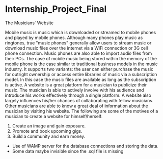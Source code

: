 # Internship_Project_Final
The Musicians' Website

Mobile music is music which is downloaded or streamed to mobile phones and played by mobile phones. Although many phones play music as ringtones, true "music phones" generally allow users to stream music or download music files over the internet via a WiFi connection or 3G cell phone connection. Music phones are also able to import audio files from their PCs. The case of mobile music being stored within the memory of the mobile phone is the case similar to traditional business models in the music industry. It supports two variants: the user can either purchase the music for outright ownership or access entire libraries of music via a subscription model. In this case the music files are available as long as the subscription is active.
A website is a great platform for a musician to publicize their music. The musician is able to actively involve with his audience and introduce his works effectively through a single platform. A website also largely influences his/her chances of collaborating with fellow musicians. Other musicians are able to know a great deal of information about the musician by visiting his website. The following are some of the motives of a musician to create a website for himself/herself:
1.	Create an image and gain exposure.
2.	Promote and book upcoming gigs.
3.	Build a community and earn money.

* Use of WAMP server for the database connections and storing the data.
* Some data maybe invisible since the .sql file is missing
